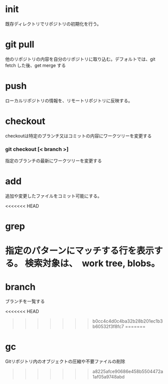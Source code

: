 # init  
既存ディレクトリでリポジトリの初期化を行う。

# git pull

他のリポジトリの内容を自分のリポジトリに取り込む。デフォルトでは、git fetch した後、get merge する

# push

ローカルリポジトリの情報を、リモートリポジトリに反映する。

# checkout

checkoutは特定のブランチ又はコミットの内容にワークツリーを変更する

### git checkout [< branch >]


指定のブランチの最新にワークツリーを変更する


# add
追加や変更したファイルをコミット可能にする。

<<<<<<< HEAD
# grep
指定のパターンにマッチする行を表示する。
検索対象は、　work tree, blobs。
=======
# branch

ブランチを一覧する

<<<<<<< HEAD
>>>>>>> b0cc4c4d0c4ba32b28b201ec1b3b60532f3f8fc7
=======
# gc
Gitリポジトリ内のオブジェクトの圧縮や不要ファイルの削除
>>>>>>> a8225afce90686e458b5504472a1af05a9748abd
